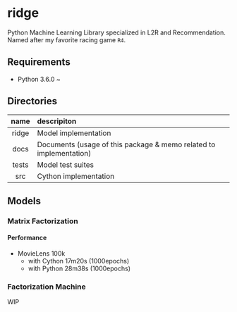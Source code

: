 # ridge
Python Machine Learning Library specialized in L2R and Recommendation.
Named after my favorite racing game `R4`.

## Requirements
- Python 3.6.0 ~

## Directories
| name | descripiton |
|:----:|:------------|
| ridge | Model implementation |
| docs | Documents (usage of this package & memo related to implementation) |
| tests | Model test suites |
| src | Cython implementation |

## Models
### Matrix Factorization
#### Performance
- MovieLens 100k
  - with Cython 17m20s (1000epochs)
  - with Python 28m38s (1000epochs)

### Factorization Machine
WIP
